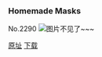 ### Homemade Masks
No.2290
![图片不见了~~~](https://imgs.xkcd.com/comics/homemade_masks.png)

[原址](https://xkcd.com//2290) [下载](https://imgs.xkcd.com/comics/homemade_masks.png)

